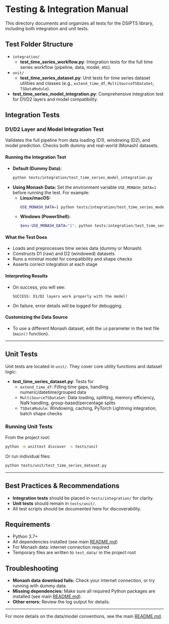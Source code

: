 # Testing & Integration Manual

This directory documents and organizes all tests for the DSIPTS library, including both integration and unit tests.

## Test Folder Structure

- `integration/`
  - **test_time_series_workflow.py**: Integration tests for the full time series workflow (pipeline, data, model, etc).
- `unit/`
  - **test_time_series_dataset.py**: Unit tests for time series dataset utilities and classes (e.g., `extend_time_df`, `MultiSourceTSDataSet`, `TSDataModule`).
- **test_time_series_model_integration.py**: Comprehensive integration test for D1/D2 layers and model compatibility.

## Integration Tests

### D1/D2 Layer and Model Integration Test

Validates the full pipeline from data loading (D1), windowing (D2), and model prediction. Checks both dummy and real-world (Monash) datasets.

#### Running the Integration Test

- **Default (Dummy Data):**
  ```bash
  python tests/integration/test_time_series_model_integration.py
  ```
- **Using Monash Data:**
  Set the environment variable `USE_MONASH_DATA=1` before running the test. For example:
  - **Linux/macOS:**
    ```bash
    USE_MONASH_DATA=1 python tests/integration/test_time_series_model_integration.py
    ```
  - **Windows (PowerShell):**
    ```powershell
    $env:USE_MONASH_DATA="1"; python tests/integration/test_time_series_model_integration.py
    ```

#### What the Test Does
- Loads and preprocesses time series data (dummy or Monash)
- Constructs D1 (raw) and D2 (windowed) datasets
- Runs a minimal model for compatibility and shape checks
- Asserts correct integration at each stage

#### Interpreting Results
- On success, you will see:
  ```
  SUCCESS: D1/D2 layers work properly with the model!
  ```
- On failure, error details will be logged for debugging.

#### Customizing the Data Source
- To use a different Monash dataset, edit the `id` parameter in the test file (`main()` function).

---

## Unit Tests

Unit tests are located in `unit/`. They cover core utility functions and dataset logic:

- **test_time_series_dataset.py**: Tests for
  - `extend_time_df`: Filling time gaps, handling numeric/datetime/grouped data
  - `MultiSourceTSDataSet`: Data loading, splitting, memory efficiency, NaN handling, group-based/percentage splits
  - `TSDataModule`: Windowing, caching, PyTorch Lightning integration, batch shape checks

### Running Unit Tests

From the project root:
```bash
python -m unittest discover -s tests/unit
```
Or run individual files:
```bash
python tests/unit/test_time_series_dataset.py
```

---

## Best Practices & Recommendations

- **Integration tests** should be placed in `tests/integration/` for clarity.
- **Unit tests** should remain in `tests/unit/`.
- All test scripts should be documented here for discoverability.

## Requirements
- Python 3.7+
- All dependencies installed (see main [README.md](../README.md))
- For Monash data: internet connection required
- Temporary files are written to `test_data/` in the project root

## Troubleshooting
- **Monash data download fails:** Check your internet connection, or try running with dummy data.
- **Missing dependencies:** Make sure all required Python packages are installed (see main [README.md](../README.md)).
- **Other errors:** Review the log output for details.

---

For more details on the data/model conventions, see the main [README.md](../README.md).